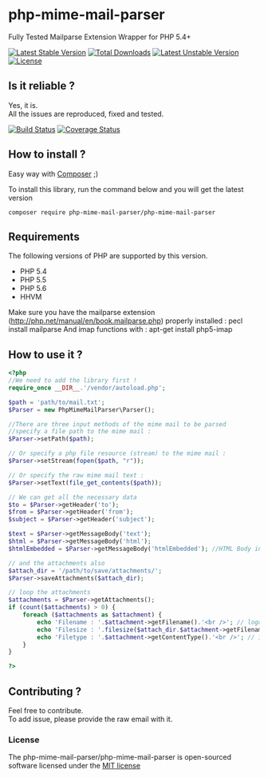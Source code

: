# php-mime-mail-parser

Fully Tested Mailparse Extension Wrapper for PHP 5.4+


[![Latest Stable Version](https://poser.pugx.org/php-mime-mail-parser/php-mime-mail-parser/v/stable.svg)](https://packagist.org/packages/php-mime-mail-parser/php-mime-mail-parser) [![Total Downloads](https://poser.pugx.org/php-mime-mail-parser/php-mime-mail-parser/downloads.svg)](https://packagist.org/packages/php-mime-mail-parser/php-mime-mail-parser) [![Latest Unstable Version](https://poser.pugx.org/php-mime-mail-parser/php-mime-mail-parser/v/unstable.svg)](https://packagist.org/packages/php-mime-mail-parser/php-mime-mail-parser) [![License](https://poser.pugx.org/php-mime-mail-parser/php-mime-mail-parser/license.svg)](https://packagist.org/packages/php-mime-mail-parser/php-mime-mail-parser)

## Is it reliable ?

Yes, it is.  
All the issues are reproduced, fixed and tested.

[![Build Status](https://travis-ci.org/eXorus/php-mime-mail-parser.svg?branch=master)](https://travis-ci.org/eXorus/php-mime-mail-parser)
[![Coverage Status](https://coveralls.io/repos/eXorus/php-mime-mail-parser/badge.png?branch=master)](https://coveralls.io/r/eXorus/php-mime-mail-parser?branch=master)

## How to install ?

Easy way with [Composer](https://getcomposer.org/) ;)

To install this library, run the command below and you will get the latest version

	composer require php-mime-mail-parser/php-mime-mail-parser

## Requirements

The following versions of PHP are supported by this version.

* PHP 5.4
* PHP 5.5
* PHP 5.6
* HHVM

Make sure you have the mailparse extension (http://php.net/manual/en/book.mailparse.php) properly installed : 
	pecl install mailparse
And imap functions with :
	apt-get install php5-imap

## How to use it ?

```php
<?php
//We need to add the library first !
require_once __DIR__.'/vendor/autoload.php';

$path = 'path/to/mail.txt';
$Parser = new PhpMimeMailParser\Parser();

//There are three input methods of the mime mail to be parsed
//specify a file path to the mime mail :
$Parser->setPath($path); 

// Or specify a php file resource (stream) to the mime mail :
$Parser->setStream(fopen($path, "r"));

// Or specify the raw mime mail text :
$Parser->setText(file_get_contents($path));

// We can get all the necessary data
$to = $Parser->getHeader('to');
$from = $Parser->getHeader('from');
$subject = $Parser->getHeader('subject');

$text = $Parser->getMessageBody('text');
$html = $Parser->getMessageBody('html');
$htmlEmbedded = $Parser->getMessageBody('htmlEmbedded'); //HTML Body included data

// and the attachments also
$attach_dir = '/path/to/save/attachments/';
$Parser->saveAttachments($attach_dir);

// loop the attachments
$attachments = $Parser->getAttachments();
if (count($attachments) > 0) {
	foreach ($attachments as $attachment) {
		echo 'Filename : '.$attachment->getFilename().'<br />'; // logo.jpg
		echo 'Filesize : '.filesize($attach_dir.$attachment->getFilename()).'<br />'; // 1000
		echo 'Filetype : '.$attachment->getContentType().'<br />'; // image/jpeg
	}
}

?>
```

## Contributing ?

Feel free to contribute.  
To add issue, please provide the raw email with it.

### License

The php-mime-mail-parser/php-mime-mail-parser is open-sourced software licensed under the [MIT license](http://opensource.org/licenses/MIT)
